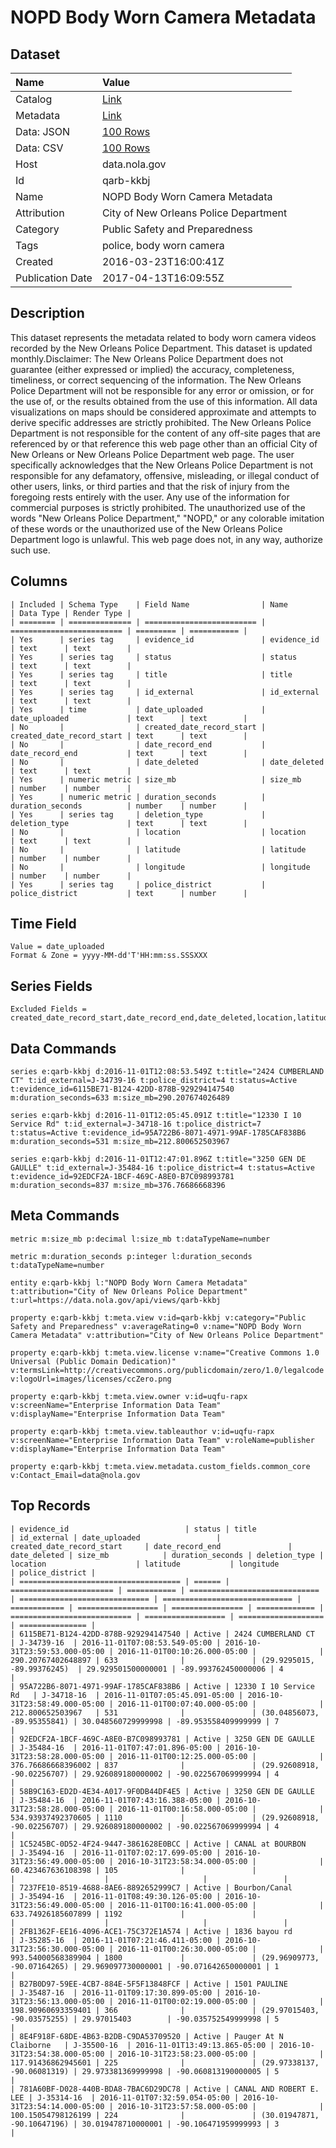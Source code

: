 # NOPD Body Worn Camera Metadata

## Dataset

| Name | Value |
| :--- | :---- |
| Catalog | [Link](https://catalog.data.gov/dataset/nopd-body-worn-camera-metadata) |
| Metadata | [Link](https://data.nola.gov/api/views/qarb-kkbj) |
| Data: JSON | [100 Rows](https://data.nola.gov/api/views/qarb-kkbj/rows.json?max_rows=100) |
| Data: CSV | [100 Rows](https://data.nola.gov/api/views/qarb-kkbj/rows.csv?max_rows=100) |
| Host | data.nola.gov |
| Id | qarb-kkbj |
| Name | NOPD Body Worn Camera Metadata |
| Attribution | City of New Orleans Police Department |
| Category | Public Safety and Preparedness |
| Tags | police, body worn camera |
| Created | 2016-03-23T16:00:41Z |
| Publication Date | 2017-04-13T16:09:55Z |

## Description

This dataset represents the metadata related to body worn camera videos recorded by the New Orleans Police Department. This dataset is updated monthly.Disclaimer: The New Orleans Police Department does not guarantee (either expressed or implied) the accuracy, completeness, timeliness, or correct sequencing of the information. The New Orleans Police Department will not be responsible for any error or omission, or for the use of, or the results obtained from the use of this information. All data visualizations on maps should be considered approximate and attempts to derive specific addresses are strictly prohibited. The New Orleans Police Department is not responsible for the content of any off-site pages that are referenced by or that reference this web page other than an official City of New Orleans or New Orleans Police Department web page. The user specifically acknowledges that the New Orleans Police Department is not responsible for any defamatory, offensive, misleading, or illegal conduct of other users, links, or third parties and that the risk of injury from the foregoing rests entirely with the user. Any use of the information for commercial purposes is strictly prohibited. The unauthorized use of the words "New Orleans Police Department," "NOPD," or any colorable imitation of these words or the unauthorized use of the New Orleans Police Department logo is unlawful. This web page does not, in any way, authorize such use.

## Columns

```ls
| Included | Schema Type    | Field Name                | Name                      | Data Type | Render Type |
| ======== | ============== | ========================= | ========================= | ========= | =========== |
| Yes      | series tag     | evidence_id               | evidence_id               | text      | text        |
| Yes      | series tag     | status                    | status                    | text      | text        |
| Yes      | series tag     | title                     | title                     | text      | text        |
| Yes      | series tag     | id_external               | id_external               | text      | text        |
| Yes      | time           | date_uploaded             | date_uploaded             | text      | text        |
| No       |                | created_date_record_start | created_date_record_start | text      | text        |
| No       |                | date_record_end           | date_record_end           | text      | text        |
| No       |                | date_deleted              | date_deleted              | text      | text        |
| Yes      | numeric metric | size_mb                   | size_mb                   | number    | number      |
| Yes      | numeric metric | duration_seconds          | duration_seconds          | number    | number      |
| Yes      | series tag     | deletion_type             | deletion_type             | text      | text        |
| No       |                | location                  | location                  | text      | text        |
| No       |                | latitude                  | latitude                  | number    | number      |
| No       |                | longitude                 | longitude                 | number    | number      |
| Yes      | series tag     | police_district           | police_district           | text      | number      |
```

## Time Field

```ls
Value = date_uploaded
Format & Zone = yyyy-MM-dd'T'HH:mm:ss.SSSXXX
```

## Series Fields

```ls
Excluded Fields = created_date_record_start,date_record_end,date_deleted,location,latitude,longitude
```

## Data Commands

```ls
series e:qarb-kkbj d:2016-11-01T12:08:53.549Z t:title="2424 CUMBERLAND CT" t:id_external=J-34739-16 t:police_district=4 t:status=Active t:evidence_id=6115BE71-B124-42DD-878B-929294147540 m:duration_seconds=633 m:size_mb=290.207674026489

series e:qarb-kkbj d:2016-11-01T12:05:45.091Z t:title="12330 I 10 Service Rd" t:id_external=J-34718-16 t:police_district=7 t:status=Active t:evidence_id=95A722B6-8071-4971-99AF-1785CAF838B6 m:duration_seconds=531 m:size_mb=212.800652503967

series e:qarb-kkbj d:2016-11-01T12:47:01.896Z t:title="3250 GEN DE GAULLE" t:id_external=J-35484-16 t:police_district=4 t:status=Active t:evidence_id=92EDCF2A-1BCF-469C-A8E0-B7C098993781 m:duration_seconds=837 m:size_mb=376.76686668396
```

## Meta Commands

```ls
metric m:size_mb p:decimal l:size_mb t:dataTypeName=number

metric m:duration_seconds p:integer l:duration_seconds t:dataTypeName=number

entity e:qarb-kkbj l:"NOPD Body Worn Camera Metadata" t:attribution="City of New Orleans Police Department" t:url=https://data.nola.gov/api/views/qarb-kkbj

property e:qarb-kkbj t:meta.view v:id=qarb-kkbj v:category="Public Safety and Preparedness" v:averageRating=0 v:name="NOPD Body Worn Camera Metadata" v:attribution="City of New Orleans Police Department"

property e:qarb-kkbj t:meta.view.license v:name="Creative Commons 1.0 Universal (Public Domain Dedication)" v:termsLink=http://creativecommons.org/publicdomain/zero/1.0/legalcode v:logoUrl=images/licenses/ccZero.png

property e:qarb-kkbj t:meta.view.owner v:id=uqfu-rapx v:screenName="Enterprise Information Data Team" v:displayName="Enterprise Information Data Team"

property e:qarb-kkbj t:meta.view.tableauthor v:id=uqfu-rapx v:screenName="Enterprise Information Data Team" v:roleName=publisher v:displayName="Enterprise Information Data Team"

property e:qarb-kkbj t:meta.view.metadata.custom_fields.common_core v:Contact_Email=data@nola.gov
```

## Top Records

```ls
| evidence_id                          | status | title                   | id_external | date_uploaded                 | created_date_record_start     | date_record_end               | date_deleted | size_mb            | duration_seconds | deletion_type | location                    | latitude           | longitude           | police_district | 
| ==================================== | ====== | ======================= | =========== | ============================= | ============================= | ============================= | ============ | ================== | ================ | ============= | =========================== | ================== | =================== | =============== | 
| 6115BE71-B124-42DD-878B-929294147540 | Active | 2424 CUMBERLAND CT      | J-34739-16  | 2016-11-01T07:08:53.549-05:00 | 2016-10-31T23:59:53.000-05:00 | 2016-11-01T00:10:26.000-05:00 |              | 290.20767402648897 | 633              |               | (29.9295015, -89.99376245)  | 29.929501500000001 | -89.993762450000006 | 4               | 
| 95A722B6-8071-4971-99AF-1785CAF838B6 | Active | 12330 I 10 Service Rd   | J-34718-16  | 2016-11-01T07:05:45.091-05:00 | 2016-10-31T23:58:49.000-05:00 | 2016-11-01T00:07:40.000-05:00 |              | 212.800652503967   | 531              |               | (30.04856073, -89.95355841) | 30.048560729999998 | -89.953558409999999 | 7               | 
| 92EDCF2A-1BCF-469C-A8E0-B7C098993781 | Active | 3250 GEN DE GAULLE      | J-35484-16  | 2016-11-01T07:47:01.896-05:00 | 2016-10-31T23:58:28.000-05:00 | 2016-11-01T00:12:25.000-05:00 |              | 376.76686668396002 | 837              |               | (29.92608918, -90.02256707) | 29.926089180000002 | -90.022567069999994 | 4               | 
| 58B9C163-ED2D-4E34-A017-9F0DB44DF4E5 | Active | 3250 GEN DE GAULLE      | J-35484-16  | 2016-11-01T07:43:16.388-05:00 | 2016-10-31T23:58:28.000-05:00 | 2016-11-01T00:16:58.000-05:00 |              | 534.93937492370605 | 1110             |               | (29.92608918, -90.02256707) | 29.926089180000002 | -90.022567069999994 | 4               | 
| 1C5245BC-0D52-4F24-9447-3861628E0BCC | Active | CANAL at BOURBON        | J-35494-16  | 2016-11-01T07:02:17.699-05:00 | 2016-10-31T23:56:49.000-05:00 | 2016-10-31T23:58:34.000-05:00 |              | 60.423467636108398 | 105              |               |                             |                    |                     |                 | 
| 7237FE10-8519-4688-8AE6-8892652999C7 | Active | Bourbon/Canal           | J-35494-16  | 2016-11-01T08:49:30.126-05:00 | 2016-10-31T23:56:49.000-05:00 | 2016-11-01T00:16:41.000-05:00 |              | 633.74926185607899 | 1192             |               |                             |                    |                     |                 | 
| 2FB1362F-EE16-4096-ACE1-75C372E1A574 | Active | 1836 bayou rd           | J-35285-16  | 2016-11-01T07:21:46.411-05:00 | 2016-10-31T23:56:30.000-05:00 | 2016-11-01T00:26:30.000-05:00 |              | 993.54000568389904 | 1800             |               | (29.96909773, -90.07164265) | 29.969097730000001 | -90.071642650000001 | 1               | 
| B27B0D97-59EE-4CB7-884E-5F5F13848FCF | Active | 1501 PAULINE            | J-35487-16  | 2016-11-01T09:17:30.899-05:00 | 2016-10-31T23:56:13.000-05:00 | 2016-11-01T00:02:19.000-05:00 |              | 198.90960693359401 | 366              |               | (29.97015403, -90.03575255) | 29.97015403        | -90.035752549999998 | 5               | 
| 8E4F918F-68DE-4B63-B2DB-C9DA53709520 | Active | Pauger At N Claiborne   | J-35500-16  | 2016-11-01T13:49:13.865-05:00 | 2016-10-31T23:54:38.000-05:00 | 2016-10-31T23:58:23.000-05:00 |              | 117.91436862945601 | 225              |               | (29.97338137, -90.06081319) | 29.973381369999998 | -90.060813190000005 | 5               | 
| 781A60BF-D028-440B-BDA8-7BAC6D29DC78 | Active | CANAL AND ROBERT E. LEE | J-35314-16  | 2016-11-01T07:32:59.054-05:00 | 2016-10-31T23:54:14.000-05:00 | 2016-10-31T23:57:58.000-05:00 |              | 100.15054798126199 | 224              |               | (30.01947871, -90.10647196) | 30.019478710000001 | -90.106471959999993 | 3               | 
```